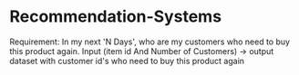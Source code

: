 # Recommendation-Systems
Requirement: In my next 'N Days', who are my customers who need to buy this product again. Input (item id And Number of Customers) -> output dataset with customer id's who need to buy this product again
